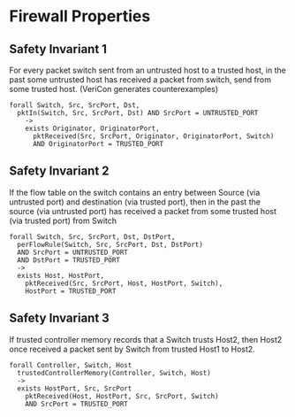 # Firewall Properties

## Safety Invariant 1

For every packet switch sent from an untrusted host to a trusted host, in the past some untrusted host has received a packet from switch, send from some trusted host. (VeriCon generates counterexamples)

```
forall Switch, Src, SrcPort, Dst,
  pktIn(Switch, Src, SrcPort, Dst) AND SrcPort = UNTRUSTED_PORT 
    ->
    exists Originator, OriginatorPort,
      pktReceived(Src, SrcPort, Originator, OriginatorPort, Switch)
      AND OriginatorPort = TRUSTED_PORT 
```

## Safety Invariant 2

If the flow table on the switch contains an entry between Source (via untrusted port) and destination (via trusted port), then in the past the source (via untrusted port) has received a packet from some trusted host (via trusted port) from Switch

```
forall Switch, Src, SrcPort, Dst, DstPort,
  perFlowRule(Switch, Src, SrcPort, Dst, DstPort) 
  AND SrcPort = UNTRUSTED_PORT
  AND DstPort = TRUSTED_PORT 
  ->
  exists Host, HostPort,
    pktReceived(Src, SrcPort, Host, HostPort, Switch),
    HostPort = TRUSTED_PORT
```

## Safety Invariant 3

If trusted controller memory records that a Switch trusts Host2, then Host2 once received a packet sent by Switch from trusted Host1 to Host2.

```
forall Controller, Switch, Host
  trustedControllerMemory(Controller, Switch, Host) 
  ->
  exists HostPort, Src, SrcPort
    pktReceived(Host, HostPort, Src, SrcPort, Switch)
    AND SrcPort = TRUSTED_PORT
```

